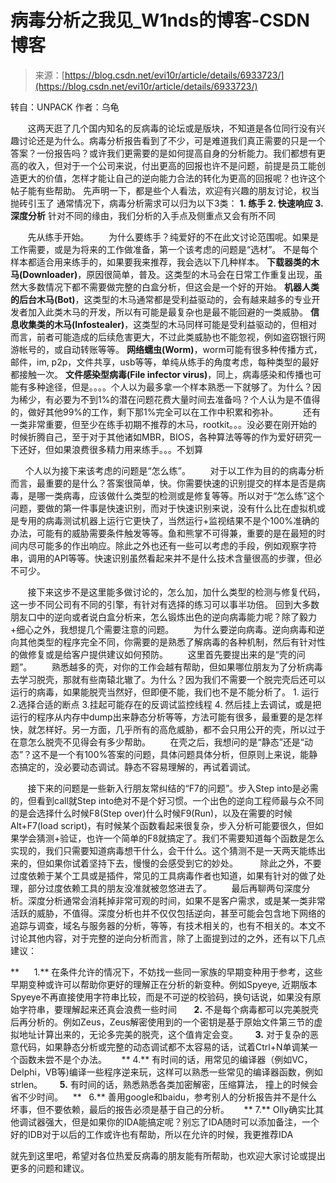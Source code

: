 <!--yml
category: 病毒
date: 2022-11-04 11:48:58
-->

# 病毒分析之我见_W1nds的博客-CSDN博客

> 来源：[https://blog.csdn.net/evi10r/article/details/6933723/](https://blog.csdn.net/evi10r/article/details/6933723/)

转自：UNPACK 作者：乌龟      

       这两天逛了几个国内知名的反病毒的论坛或是版块，不知道是各位同行没有兴趣讨论还是为什么。病毒分析报告看到了不少，可是难道我们真正需要的只是一个答案？一份报告吗？或许我们更需要的是如何提高自身的分析能力。我们都想有更高的收入，但对于一个公司来说，付出更高的回报也许不是问题，前提是员工能创造更大的价值，怎样才能让自己的逆向能力合法的转化为更高的回报呢？也许这个帖子能有些帮助。
 先声明一下，都是些个人看法，欢迎有兴趣的朋友讨论，权当抛砖引玉了
通常情况下，病毒分析需求可以归为以下3类：
**1\. 练手
2\. 快速响应
3\. 深度分析** 针对不同的缘由，我们分析的入手点及侧重点又会有所不同

       先从练手开始。
       为什么要练手？纯爱好的不在此文讨论范围呢。如果是工作需要，或是为将来的工作做准备，第一个该考虑的问题是“选材”。
不是每个样本都适合用来练手的，如果要我来推荐，我会选以下几种样本。
**下载器类的木马(Downloader)**，原因很简单，普及。这类型的木马会在日常工作重复出现，虽然大多数情况下都不需要做完整的白盒分析，但这会是一个好的开始。
**机器人类的后台木马(Bot)**，这类型的木马通常都是受利益驱动的，会有越来越多的专业开发者加入此类木马的开发，所以有可能是最复杂也是最不能回避的一类威胁。
**信息收集类的木马(Infostealer)**，这类型的木马同样可能是受利益驱动的，但相对而言，前者可能造成的后续危害更大，不过此类威胁也不能忽视，例如盗窃银行网游帐号的，或自动转账等等。
**网络蠕虫(Worm)**，worm可能有很多种传播方式，邮件，im, p2p，文件共享，usb等等，单纯从练手的角度考虑，每种类型的最好都接触一次。
**文件感染型病毒(File infector virus)**，同上，病毒感染和传播也可能有多种途径，但是。。。。个人以为最多拿一个样本熟悉一下就够了。为什么？因为稀少，有必要为不到1%的潜在问题花费大量时间去准备吗？个人认为是不值得的，做好其他99%的工作，剩下那1%完全可以在工作中积累和弥补。
         还有一类非常重要，但至少在练手初期不推荐的木马，rootkit。。。没必要在刚开始的时候折腾自己，至于对于其他诸如MBR，BIOS，各种算法等等的作为爱好研究一下还好，但如果浪费很多精力用来练手。。。不划算

      个人以为接下来该考虑的问题是“怎么练”。
       对于以工作为目的的病毒分析而言，最重要的是什么？答案很简单，快。你需要快速的识别提交的样本是否是病毒，是哪一类病毒，应该做什么类型的检测或是修复等等。所以对于“怎么练”这个问题，要做的第一件事是快速识别，而对于快速识别来说，没有什么比在虚拟机或是专用的病毒测试机器上运行它更快了，当然运行+监视结果不是个100%准确的办法，可能有的威胁需要条件触发等等。鱼和熊掌不可得兼，重要的是在最短的时间内尽可能多的作出响应。除此之外也还有一些可以考虑的手段，例如观察字符串，调用的API等等。快速识别虽然看起来并不是什么技术含量很高的步骤，但必不可少。

       接下来这步不是这里能多做讨论的，怎么加，加什么类型的检测与修复代码，这一步不同公司有不同的引擎，有针对有选择的练习可以事半功倍。
回到大多数朋友口中的逆向或者说白盒分析来，怎么锻炼出色的逆向病毒能力呢？除了毅力+细心之外，我想提几个需要注意的问题。
       为什么要逆向病毒。逆向病毒和逆向其他类型的程序完全不同，你需要的是熟悉了解病毒的各种机制，然后有针对性的做修复或是给客户提供建议如何预防。
       这里首先要提出来的是“壳的问题”。
       熟悉越多的壳，对你的工作会越有帮助，但如果哪位朋友为了分析病毒去学习脱壳，那就有些南辕北辙了。为什么？因为我们不需要一个脱完壳后还可以运行的病毒，如果能脱壳当然好，但即便不能，我们也不是不能分析了。
1\. 运行 2.选择合适的断点 3.挂起可能存在的反调试监控线程 4\. 然后挂上去调试，或是把运行的程序从内存中dump出来静态分析等等，方法可能有很多，最重要的是怎样快，就怎样好。另一方面，几乎所有的高危威胁，都不会只用公开的壳，所以过于在意怎么脱壳不见得会有多少帮助。
       在壳之后，我想问的是“静态”还是“动态”？这不是一个有100%答案的问题，具体问题具体分析，但原则上来说，能静态搞定的，没必要动态调试。静态不容易理解的，再试着调试。

       接下来的问题是一些新入行朋友常纠结的“F7的问题”。步入Step into是必需的，但看到call就Step into绝对不是个好习惯。一个出色的逆向工程师最与众不同的是会选择什么时候F8(Step over)什么时候F9(Run)，以及在需要的时候Alt+F7(load script)，有时候某个函数看起来很复杂，步入分析可能要很久，但如果学会猜测+验证，也许一个简单的F8就搞定了。我们不需要知道每个函数是怎么实现的，我们只需要知道病毒想干什么，会干什么。这个猜测不是一天两天能练出来的，但如果你试着坚持下去，慢慢的会感受到它的妙处。
        除此之外，不要过度依赖于某个工具或是插件，常见的工具病毒作者也知道，如果有针对的做了处理，部分过度依赖工具的朋友没准就被忽悠进去了。
       最后再聊两句深度分析。深度分析通常会消耗掉非常可观的时间，如果不是客户需求，或是某一类非常活跃的威胁，不值得。深度分析也并不仅仅包括逆向，甚至可能会包含地下网络的追踪与调查，域名与服务器的分析，等等，有技术相关的，也有不相关的。本文不讨论其他内容，对于完整的逆向分析而言，除了上面提到过的之外，还有以下几点建议：

**      1.** 在条件允许的情况下，不妨找一些同一家族的早期变种用于参考，这些早期变种或许可以帮助你更好的理解正在分析的新变种。例如Spyeye, 近期版本Spyeye不再直接使用字符串比较，而是不可逆的校验码，换句话说，如果没有原始字符串，要理解起来还真会浪费一些时间
      **2.** 不是每个病毒都可以完美脱壳后再分析的。例如Zeus，Zeus解密使用到的一个密钥是基于原始文件第三节的虚拟地址计算出来的，无论多完美的脱壳，这个值肯定会变。
      **3.** 对于复杂的恶意代码，如果静态分析或完整的动态调试都不太容易的话，试着Ctrl+N单调某一个函数未尝不是个办法。
     ** 4.** 有时间的话，用常见的编译器（例如VC，Delphi，VB等)编译一些程序逆来玩，这样可以熟悉一些常见的编译器函数，例如strlen。
      **5\.** 有时间的话，熟悉熟悉各类加密解密，压缩算法， 撞上的时候会省不少时间。
   **   6.** 善用google和baidu，参考别人的分析报告并不是什么坏事，但不要依赖，最后的报告必须是基于自己的分析。
     ** 7.** Olly确实比其他调试器强大，但是如果你的IDA能搞定呢？别忘了IDA随时可以添加备注，一个好的IDB对于以后的工作或许也有帮助，所以在允许的时候，我更推荐IDA

就先到这里吧，希望对各位热爱反病毒的朋友能有所帮助，也欢迎大家讨论或提出更多的问题和建议。